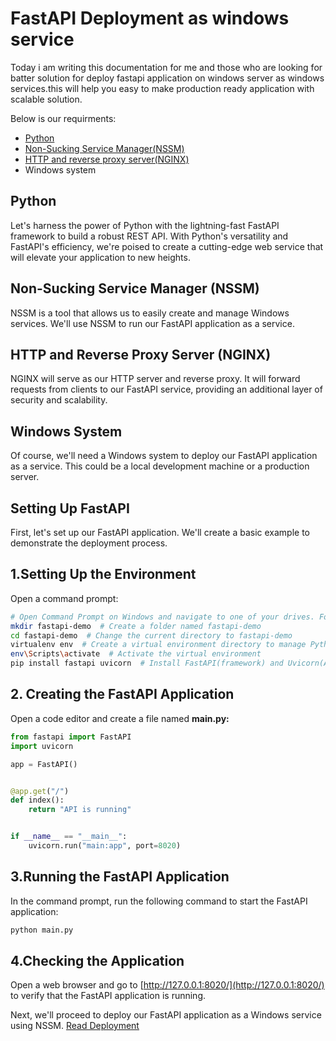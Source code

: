 # FastAPI Deployment as windows service

Today i am writing this documentation for me and those who are looking for batter solution for deploy fastapi application on windows server as windows services.this will help you easy to make production ready application with scalable solution.

Below is our requirments:

- [Python](https://www.python.org/)
- [Non-Sucking Service Manager(NSSM)](https://nssm.cc/)
- [HTTP and reverse proxy server(NGINX)](https://nginx.org/en/)
- Windows system

## Python

Let's harness the power of Python with the lightning-fast FastAPI framework to build a robust REST API. With Python's versatility and FastAPI's efficiency, we're poised to create a cutting-edge web service that will elevate your application to new heights.

## Non-Sucking Service Manager (NSSM)

NSSM is a tool that allows us to easily create and manage Windows services. We'll use NSSM to run our FastAPI application as a service.

## HTTP and Reverse Proxy Server (NGINX)

NGINX will serve as our HTTP server and reverse proxy. It will forward requests from clients to our FastAPI service, providing an additional layer of security and scalability.

## Windows System

Of course, we'll need a Windows system to deploy our FastAPI application as a service. This could be a local development machine or a production server.

## Setting Up FastAPI

First, let's set up our FastAPI application. We'll create a basic example to demonstrate the deployment process.

## 1.Setting Up the Environment

Open a command prompt:

```bash
# Open Command Prompt on Windows and navigate to one of your drives. For example, let's choose the G drive.
mkdir fastapi-demo  # Create a folder named fastapi-demo
cd fastapi-demo  # Change the current directory to fastapi-demo
virtualenv env  # Create a virtual environment directory to manage Python dependencies
env\Scripts\activate  # Activate the virtual environment
pip install fastapi uvicorn  # Install FastAPI(framework) and Uvicorn(ASGI web server) using pip

```

## 2. Creating the FastAPI Application

Open a code editor and create a file named **main.py:**

```py
from fastapi import FastAPI
import uvicorn

app = FastAPI()


@app.get("/")
def index():
    return "API is running"


if __name__ == "__main__":
    uvicorn.run("main:app", port=8020)

```

## 3.Running the FastAPI Application

In the command prompt, run the following command to start the FastAPI application:

```bash
python main.py
```

## 4.Checking the Application

Open a web browser and go to [http://127.0.0.1:8020/](http://127.0.0.1:8020/) to verify that the FastAPI application is running.

Next, we'll proceed to deploy our FastAPI application as a Windows service using NSSM.
[Read Deployment](deployment.md)
